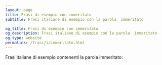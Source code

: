 ```yaml
---
layout: page
title: Frasi di esempio con immeritato 
subtitle: Frasi italiane di esempio con la parola  immeritato

og_title: Frasi di esempio con immeritato 
og_description: Frasi italiane di esempio con la parola  immeritato
og_type: website
permalink: /frasi/i/immeritato.html
---
```


Frasi italiane di esempio contenenti la parola immeritato:


